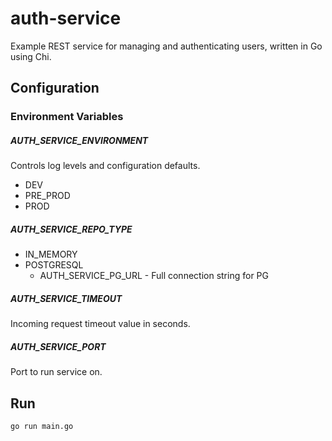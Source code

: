 # auth-service
Example REST service for managing and authenticating users, written in Go using Chi.

## Configuration

### Environment Variables

##### AUTH_SERVICE_ENVIRONMENT

Controls log levels and configuration defaults. 

* DEV
* PRE_PROD
* PROD
 
##### AUTH_SERVICE_REPO_TYPE

* IN_MEMORY
* POSTGRESQL
    * AUTH_SERVICE_PG_URL - Full connection string for PG

##### AUTH_SERVICE_TIMEOUT

Incoming request timeout value in seconds.

##### AUTH_SERVICE_PORT

Port to run service on.


## Run

```go run main.go```

